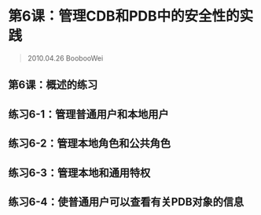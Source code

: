 # 第6课：管理CDB和PDB中的安全性的实践

> 2010.04.26 BoobooWei

## 第6课：概述的练习

## 练习6-1：管理普通用户和本地用户

## 练习6-2：管理本地角色和公共角色

## 练习6-3：管理本地和通用特权

## 练习6-4：使普通用户可以查看有关PDB对象的信息
